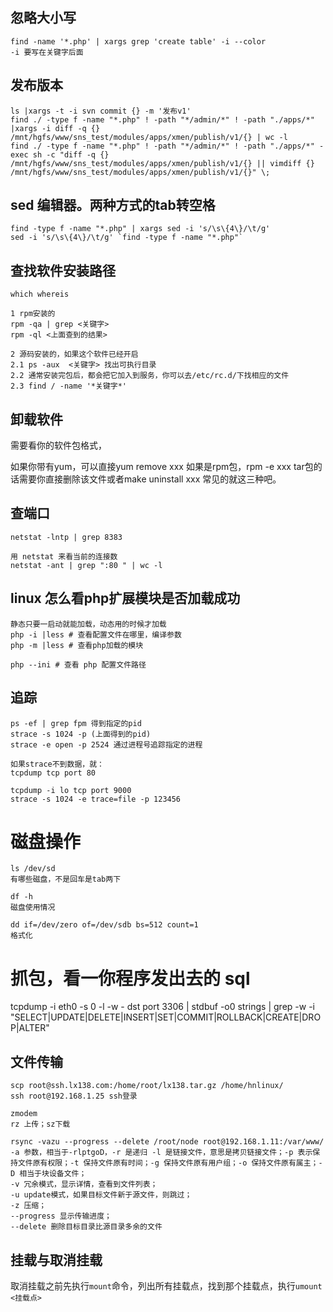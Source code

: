 ## 忽略大小写
```
find -name '*.php' | xargs grep 'create table' -i --color
-i 要写在关键字后面
```

## 发布版本
```
ls |xargs -t -i svn commit {} -m '发布v1'
find ./ -type f -name "*.php" ! -path "*/admin/*" ! -path "./apps/*" |xargs -i diff -q {} /mnt/hgfs/www/sns_test/modules/apps/xmen/publish/v1/{} | wc -l
find ./ -type f -name "*.php" ! -path "*/admin/*" ! -path "./apps/*" -exec sh -c "diff -q {} /mnt/hgfs/www/sns_test/modules/apps/xmen/publish/v1/{} || vimdiff {} /mnt/hgfs/www/sns_test/modules/apps/xmen/publish/v1/{}" \;
```

## sed 编辑器。两种方式的tab转空格
```
find -type f -name "*.php" | xargs sed -i 's/\s\{4\}/\t/g'
sed -i 's/\s\{4\}/\t/g' `find -type f -name "*.php"`
```

## 查找软件安装路径
```
which whereis

1 rpm安装的
rpm -qa | grep <关键字>
rpm -ql <上面查到的结果>

2 源码安装的，如果这个软件已经开启
2.1 ps -aux  <关键字> 找出可执行目录
2.2 通常安装完包后，都会把它加入到服务，你可以去/etc/rc.d/下找相应的文件
2.3 find / -name '*关键字*'
```

## 卸载软件

需要看你的软件包格式，

如果你带有yum，可以直接yum remove xxx
如果是rpm包，rpm -e xxx
tar包的话需要你直接删除该文件或者make uninstall xxx
常见的就这三种吧。

## 查端口
```
netstat -lntp | grep 8383

用 netstat 来看当前的连接数
netstat -ant | grep ":80 " | wc -l
```

## linux 怎么看php扩展模块是否加载成功
```
静态只要一启动就能加载，动态用的时候才加载
php -i |less # 查看配置文件在哪里，编译参数
php -m |less # 查看php加载的模块

php --ini # 查看 php 配置文件路径
```

## 追踪
```
ps -ef | grep fpm 得到指定的pid
strace -s 1024 -p (上面得到的pid)
strace -e open -p 2524 通过进程号追踪指定的进程

如果strace不到数据，就：
tcpdump tcp port 80

tcpdump -i lo tcp port 9000
strace -s 1024 -e trace=file -p 123456
```

# 磁盘操作
```
ls /dev/sd
有哪些磁盘，不是回车是tab两下

df -h
磁盘使用情况

dd if=/dev/zero of=/dev/sdb bs=512 count=1
格式化
```

# 抓包，看一你程序发出去的 sql
tcpdump -i eth0 -s 0 -l -w - dst port 3306 | stdbuf -o0 strings | grep -w -i "SELECT\|UPDATE\|DELETE\|INSERT\|SET\|COMMIT\|ROLLBACK\|CREATE\|DROP\|ALTER"

## 文件传输
```
scp root@ssh.lx138.com:/home/root/lx138.tar.gz /home/hnlinux/
ssh root@192.168.1.25 ssh登录

zmodem
rz 上传；sz下载

rsync -vazu --progress --delete /root/node root@192.168.1.11:/var/www/
-a 参数，相当于-rlptgoD，-r 是递归 -l 是链接文件，意思是拷贝链接文件；-p 表示保持文件原有权限；-t 保持文件原有时间；-g 保持文件原有用户组；-o 保持文件原有属主；-D 相当于块设备文件；
-v 冗余模式，显示详情，查看到文件列表；
-u update模式，如果目标文件新于源文件，则跳过；
-z 压缩；
--progress 显示传输进度；
--delete 删除目标目录比源目录多余的文件
```

## 挂载与取消挂载

取消挂载之前先执行`mount`命令，列出所有挂载点，找到那个挂载点，执行`umount <挂载点>`
